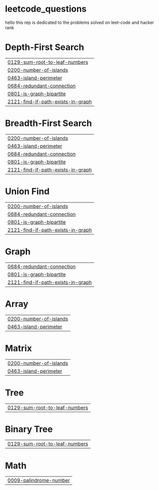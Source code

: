 # leetcode_questions
hello this rep is dedicated to the problems solved on leet-code and hacker rank


# Depth-First Search
|  |
| ------- |
| [0129-sum-root-to-leaf-numbers](https://github.com/akalewoled/leetcode_questions/tree/master/0129-sum-root-to-leaf-numbers) |
| [0200-number-of-islands](https://github.com/akalewoled/leetcode_questions/tree/master/0200-number-of-islands) |
| [0463-island-perimeter](https://github.com/akalewoled/leetcode_questions/tree/master/0463-island-perimeter) |
| [0684-redundant-connection](https://github.com/akalewoled/leetcode_questions/tree/master/0684-redundant-connection) |
| [0801-is-graph-bipartite](https://github.com/akalewoled/leetcode_questions/tree/master/0801-is-graph-bipartite) |
| [2121-find-if-path-exists-in-graph](https://github.com/akalewoled/leetcode_questions/tree/master/2121-find-if-path-exists-in-graph) |
# Breadth-First Search
|  |
| ------- |
| [0200-number-of-islands](https://github.com/akalewoled/leetcode_questions/tree/master/0200-number-of-islands) |
| [0463-island-perimeter](https://github.com/akalewoled/leetcode_questions/tree/master/0463-island-perimeter) |
| [0684-redundant-connection](https://github.com/akalewoled/leetcode_questions/tree/master/0684-redundant-connection) |
| [0801-is-graph-bipartite](https://github.com/akalewoled/leetcode_questions/tree/master/0801-is-graph-bipartite) |
| [2121-find-if-path-exists-in-graph](https://github.com/akalewoled/leetcode_questions/tree/master/2121-find-if-path-exists-in-graph) |
# Union Find
|  |
| ------- |
| [0200-number-of-islands](https://github.com/akalewoled/leetcode_questions/tree/master/0200-number-of-islands) |
| [0684-redundant-connection](https://github.com/akalewoled/leetcode_questions/tree/master/0684-redundant-connection) |
| [0801-is-graph-bipartite](https://github.com/akalewoled/leetcode_questions/tree/master/0801-is-graph-bipartite) |
| [2121-find-if-path-exists-in-graph](https://github.com/akalewoled/leetcode_questions/tree/master/2121-find-if-path-exists-in-graph) |
# Graph
|  |
| ------- |
| [0684-redundant-connection](https://github.com/akalewoled/leetcode_questions/tree/master/0684-redundant-connection) |
| [0801-is-graph-bipartite](https://github.com/akalewoled/leetcode_questions/tree/master/0801-is-graph-bipartite) |
| [2121-find-if-path-exists-in-graph](https://github.com/akalewoled/leetcode_questions/tree/master/2121-find-if-path-exists-in-graph) |
# Array
|  |
| ------- |
| [0200-number-of-islands](https://github.com/akalewoled/leetcode_questions/tree/master/0200-number-of-islands) |
| [0463-island-perimeter](https://github.com/akalewoled/leetcode_questions/tree/master/0463-island-perimeter) |
# Matrix
|  |
| ------- |
| [0200-number-of-islands](https://github.com/akalewoled/leetcode_questions/tree/master/0200-number-of-islands) |
| [0463-island-perimeter](https://github.com/akalewoled/leetcode_questions/tree/master/0463-island-perimeter) |
# Tree
|  |
| ------- |
| [0129-sum-root-to-leaf-numbers](https://github.com/akalewoled/leetcode_questions/tree/master/0129-sum-root-to-leaf-numbers) |
# Binary Tree
|  |
| ------- |
| [0129-sum-root-to-leaf-numbers](https://github.com/akalewoled/leetcode_questions/tree/master/0129-sum-root-to-leaf-numbers) |
# Math
|  |
| ------- |
| [0009-palindrome-number](https://github.com/akalewoled/leetcode_questions/tree/master/0009-palindrome-number) |
